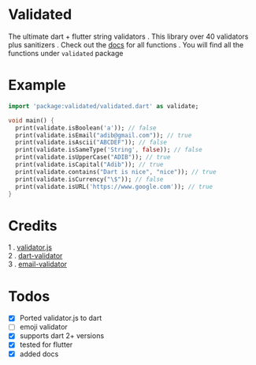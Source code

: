 # Validated
 The ultimate dart + flutter string validators . This library over 40 validators plus sanitizers . Check out the [docs](https://pub.dev/documentation/validated/latest/) for all functions . You will find all the functions under ```validated``` package

# Example
```dart
import 'package:validated/validated.dart' as validate;

void main() {
  print(validate.isBoolean('a')); // false
  print(validate.isEmail("adib@gmail.com")); // true
  print(validate.isAscii("ABCDEF")); // false
  print(validate.isSameType('String', false)); // false
  print(validate.isUpperCase("ADIB")); // true
  print(validate.isCapital("Adib")); // true
  print(validate.contains("Dart is nice", "nice")); // true
  print(validate.isCurrency("\$")); // false
  print(validate.isURL('https://www.google.com')); // true
}
```

 # Credits
1 . [validator.js](https://github.com/validatorjs/validator.js)
<br/>
2 . [dart-validator](https://github.com/karan/validator.dart)
<br/>
3 . [email-validator](https://github.com/manishsaraan/email-validator)
<br/>

# Todos
- [x] Ported validator.js to dart
- [ ] emoji validator
- [x] supports dart 2+ versions
- [x] tested for flutter
- [x] added docs
